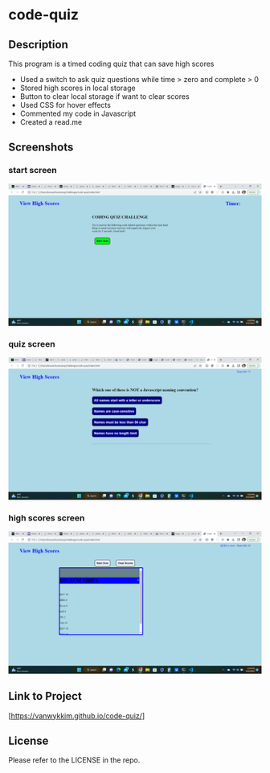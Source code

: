 # code-quiz
## Description

This program is a timed coding quiz that can save high scores

- Used a switch to ask quiz questions while time > zero and complete > 0
- Stored high scores in local storage
- Button to clear local storage if want to clear scores
- Used CSS for hover effects
- Commented my code in Javascript
- Created a read.me

## Screenshots

### start screen
![Screenshot of coding quiz start page](2023-03-122.png)
### quiz screen
![Screenshot of quiz](2023-03-12.png)
### high scores screen
![Screenshot of high scores](2023-03-123.png)

## Link to Project
[https://vanwykkim.github.io/code-quiz/]


## License

Please refer to the LICENSE in the repo.
